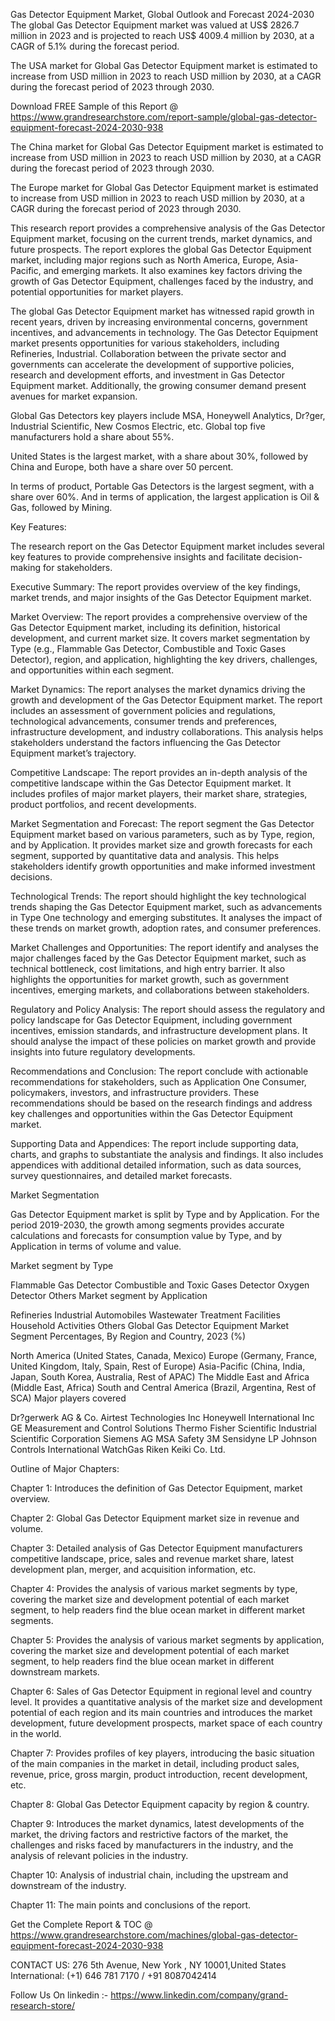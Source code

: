 Gas Detector Equipment Market, Global Outlook and Forecast 2024-2030
The global Gas Detector Equipment market was valued at US$ 2826.7 million in 2023 and is projected to reach US$ 4009.4 million by 2030, at a CAGR of 5.1% during the forecast period.

The USA market for Global Gas Detector Equipment market is estimated to increase from USD million in 2023 to reach USD million by 2030, at a CAGR during the forecast period of 2023 through 2030.

Download FREE Sample of this Report @ https://www.grandresearchstore.com/report-sample/global-gas-detector-equipment-forecast-2024-2030-938

The China market for Global Gas Detector Equipment market is estimated to increase from USD million in 2023 to reach USD million by 2030, at a CAGR during the forecast period of 2023 through 2030.

The Europe market for Global Gas Detector Equipment market is estimated to increase from USD million in 2023 to reach USD million by 2030, at a CAGR during the forecast period of 2023 through 2030.

This research report provides a comprehensive analysis of the Gas Detector Equipment market, focusing on the current trends, market dynamics, and future prospects. The report explores the global Gas Detector Equipment market, including major regions such as North America, Europe, Asia-Pacific, and emerging markets. It also examines key factors driving the growth of Gas Detector Equipment, challenges faced by the industry, and potential opportunities for market players.

The global Gas Detector Equipment market has witnessed rapid growth in recent years, driven by increasing environmental concerns, government incentives, and advancements in technology. The Gas Detector Equipment market presents opportunities for various stakeholders, including Refineries, Industrial. Collaboration between the private sector and governments can accelerate the development of supportive policies, research and development efforts, and investment in Gas Detector Equipment market. Additionally, the growing consumer demand present avenues for market expansion.

Global Gas Detectors key players include MSA, Honeywell Analytics, Dr?ger, Industrial Scientific, New Cosmos Electric, etc. Global top five manufacturers hold a share about 55%.

United States is the largest market, with a share about 30%, followed by China and Europe, both have a share over 50 percent.

In terms of product, Portable Gas Detectors is the largest segment, with a share over 60%. And in terms of application, the largest application is Oil & Gas, followed by Mining.

Key Features:

The research report on the Gas Detector Equipment market includes several key features to provide comprehensive insights and facilitate decision-making for stakeholders.

Executive Summary: The report provides overview of the key findings, market trends, and major insights of the Gas Detector Equipment market.

Market Overview: The report provides a comprehensive overview of the Gas Detector Equipment market, including its definition, historical development, and current market size. It covers market segmentation by Type (e.g., Flammable Gas Detector, Combustible and Toxic Gases Detector), region, and application, highlighting the key drivers, challenges, and opportunities within each segment.

Market Dynamics: The report analyses the market dynamics driving the growth and development of the Gas Detector Equipment market. The report includes an assessment of government policies and regulations, technological advancements, consumer trends and preferences, infrastructure development, and industry collaborations. This analysis helps stakeholders understand the factors influencing the Gas Detector Equipment market’s trajectory.

Competitive Landscape: The report provides an in-depth analysis of the competitive landscape within the Gas Detector Equipment market. It includes profiles of major market players, their market share, strategies, product portfolios, and recent developments.

Market Segmentation and Forecast: The report segment the Gas Detector Equipment market based on various parameters, such as by Type, region, and by Application. It provides market size and growth forecasts for each segment, supported by quantitative data and analysis. This helps stakeholders identify growth opportunities and make informed investment decisions.

Technological Trends: The report should highlight the key technological trends shaping the Gas Detector Equipment market, such as advancements in Type One technology and emerging substitutes. It analyses the impact of these trends on market growth, adoption rates, and consumer preferences.

Market Challenges and Opportunities: The report identify and analyses the major challenges faced by the Gas Detector Equipment market, such as technical bottleneck, cost limitations, and high entry barrier. It also highlights the opportunities for market growth, such as government incentives, emerging markets, and collaborations between stakeholders.

Regulatory and Policy Analysis: The report should assess the regulatory and policy landscape for Gas Detector Equipment, including government incentives, emission standards, and infrastructure development plans. It should analyse the impact of these policies on market growth and provide insights into future regulatory developments.

Recommendations and Conclusion: The report conclude with actionable recommendations for stakeholders, such as Application One Consumer, policymakers, investors, and infrastructure providers. These recommendations should be based on the research findings and address key challenges and opportunities within the Gas Detector Equipment market.

Supporting Data and Appendices: The report include supporting data, charts, and graphs to substantiate the analysis and findings. It also includes appendices with additional detailed information, such as data sources, survey questionnaires, and detailed market forecasts.

Market Segmentation

Gas Detector Equipment market is split by Type and by Application. For the period 2019-2030, the growth among segments provides accurate calculations and forecasts for consumption value by Type, and by Application in terms of volume and value.

Market segment by Type

Flammable Gas Detector
Combustible and Toxic Gases Detector
Oxygen Detector
Others
Market segment by Application

Refineries
Industrial
Automobiles
Wastewater Treatment Facilities
Household Activities
Others
Global Gas Detector Equipment Market Segment Percentages, By Region and Country, 2023 (%)

North America (United States, Canada, Mexico)
Europe (Germany, France, United Kingdom, Italy, Spain, Rest of Europe)
Asia-Pacific (China, India, Japan, South Korea, Australia, Rest of APAC)
The Middle East and Africa (Middle East, Africa)
South and Central America (Brazil, Argentina, Rest of SCA)
Major players covered

Dr?gerwerk AG & Co.
Airtest Technologies Inc
Honeywell International Inc
GE Measurement and Control Solutions
Thermo Fisher Scientific
Industrial Scientific Corporation
Siemens AG
MSA Safety
3M
Sensidyne LP
Johnson Controls International
WatchGas
Riken Keiki Co. Ltd.

Outline of Major Chapters:

Chapter 1: Introduces the definition of Gas Detector Equipment, market overview.

Chapter 2: Global Gas Detector Equipment market size in revenue and volume.

Chapter 3: Detailed analysis of Gas Detector Equipment manufacturers competitive landscape, price, sales and revenue market share, latest development plan, merger, and acquisition information, etc.

Chapter 4: Provides the analysis of various market segments by type, covering the market size and development potential of each market segment, to help readers find the blue ocean market in different market segments.

Chapter 5: Provides the analysis of various market segments by application, covering the market size and development potential of each market segment, to help readers find the blue ocean market in different downstream markets.

Chapter 6: Sales of Gas Detector Equipment in regional level and country level. It provides a quantitative analysis of the market size and development potential of each region and its main countries and introduces the market development, future development prospects, market space of each country in the world.

Chapter 7: Provides profiles of key players, introducing the basic situation of the main companies in the market in detail, including product sales, revenue, price, gross margin, product introduction, recent development, etc.

Chapter 8: Global Gas Detector Equipment capacity by region & country.

Chapter 9: Introduces the market dynamics, latest developments of the market, the driving factors and restrictive factors of the market, the challenges and risks faced by manufacturers in the industry, and the analysis of relevant policies in the industry.

Chapter 10: Analysis of industrial chain, including the upstream and downstream of the industry.

Chapter 11: The main points and conclusions of the report.

Get the Complete Report & TOC @ https://www.grandresearchstore.com/machines/global-gas-detector-equipment-forecast-2024-2030-938

CONTACT US:
276 5th Avenue, New York , NY 10001,United States
International: (+1) 646 781 7170 / +91 8087042414

Follow Us On linkedin :- https://www.linkedin.com/company/grand-research-store/
